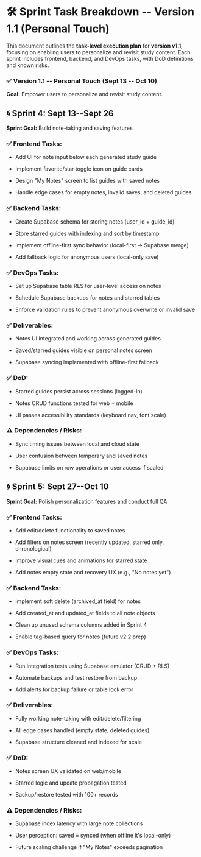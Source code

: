 # **🛠 Sprint Task Breakdown -- Version 1.1 (Personal Touch)**

This document outlines the **task-level execution plan** for **version
v1.1**, focusing on enabling users to personalize and revisit study
content. Each sprint includes frontend, backend, and DevOps tasks, with
DoD definitions and known risks.

### **✅ Version 1.1 -- Personal Touch (Sept 13 -- Oct 10)**

**Goal:** Empower users to personalize and revisit study content.

## **🌀 Sprint 4: Sept 13--Sept 26**

**Sprint Goal:** Build note-taking and saving features

### **✅ Frontend Tasks:**

- Add UI for note input below each generated study guide

- Implement favorite/star toggle icon on guide cards

- Design "My Notes" screen to list guides with saved notes

- Handle edge cases for empty notes, invalid saves, and deleted guides

### **✅ Backend Tasks:**

- Create Supabase schema for storing notes (user_id + guide_id)

- Store starred guides with indexing and sort by timestamp

- Implement offline-first sync behavior (local-first → Supabase merge)

- Add fallback logic for anonymous users (local-only save)

### **✅ DevOps Tasks:**

- Set up Supabase table RLS for user-level access on notes

- Schedule Supabase backups for notes and starred tables

- Enforce validation rules to prevent anonymous overwrite or invalid
  save

### **✅ Deliverables:**

- Notes UI integrated and working across generated guides

- Saved/starred guides visible on personal notes screen

- Supabase syncing implemented with offline-first fallback

### **✅ DoD:**

- Starred guides persist across sessions (logged-in)

- Notes CRUD functions tested for web + mobile

- UI passes accessibility standards (keyboard nav, font scale)

### **⚠️ Dependencies / Risks:**

- Sync timing issues between local and cloud state

- User confusion between temporary and saved notes

- Supabase limits on row operations or user access if scaled

## **🌀 Sprint 5: Sept 27--Oct 10**

**Sprint Goal:** Polish personalization features and conduct full QA

### **✅ Frontend Tasks:**

- Add edit/delete functionality to saved notes

- Add filters on notes screen (recently updated, starred only,
  chronological)

- Improve visual cues and animations for starred state

- Add notes empty state and recovery UX (e.g., "No notes yet")

### **✅ Backend Tasks:**

- Implement soft delete (archived_at field) for notes

- Add created_at and updated_at fields to all note objects

- Clean up unused schema columns added in Sprint 4

- Enable tag-based query for notes (future v2.2 prep)

### **✅ DevOps Tasks:**

- Run integration tests using Supabase emulator (CRUD + RLS)

- Automate backups and test restore from backup

- Add alerts for backup failure or table lock error

### **✅ Deliverables:**

- Fully working note-taking with edit/delete/filtering

- All edge cases handled (empty state, deleted guides)

- Supabase structure cleaned and indexed for scale

### **✅ DoD:**

- Notes screen UX validated on web/mobile

- Starred logic and update propagation tested

- Backup/restore tested with 100+ records

### **⚠️ Dependencies / Risks:**

- Supabase index latency with large note collections

- User perception: saved = synced (when offline it's local-only)

- Future scaling challenge if "My Notes" exceeds pagination